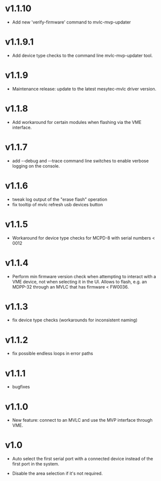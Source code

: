 v1.1.10
=======

* Add new 'verify-firmware' command to mvlc-mvp-updater

v1.1.9.1
========

* Add device type checks to the command line mvlc-mvp-updater tool.

v1.1.9
======

* Maintenance release: update to the latest mesytec-mvlc driver version.

v1.1.8
======

* Add workaround for certain modules when flashing via the VME interface.

v1.1.7
======

* add --debug and --trace command line switches to enable verbose logging on
  the console.

v1.1.6
======

* tweak log output of the "erase flash" operation
* fix tooltip of mvlc refresh usb devices button

v1.1.5
======

* Workaround for device type checks for MCPD-8 with serial numbers < 0012

v1.1.4
======

* Perform min firmware version check when attempting to interact with a VME
  device, not when selecting it in the UI. Allows to flash, e.g. an MDPP-32
  through an MVLC that has firmware < FW0036.

v1.1.3
======

* fix device type checks (workarounds for inconsistent naming)

v1.1.2
======

* fix possible endless loops in error paths

v1.1.1
======

* bugfixes

v1.1.0
======

* New feature: connect to an MVLC and use the MVP interface through VME.

v1.0
====

* Auto select the first serial port with a connected device instead of the
  first port in the system.

* Disable the area selection if it's not required.
